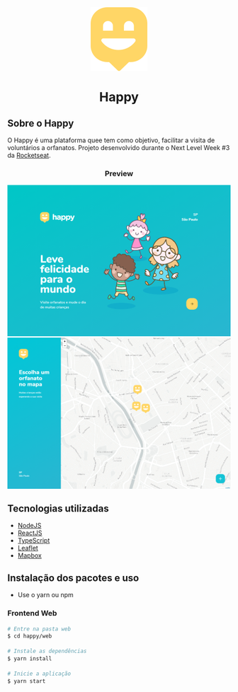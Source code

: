 <div align="center" ><img src="./frontend/src/images/map-marker.svg" alt="logo" /></div>
<h1 align="center"> Happy </h1>


## Sobre o Happy

O Happy é uma plataforma quee tem como objetivo, facilitar a visita de voluntários a orfanatos. Projeto desenvolvido durante o Next Level Week #3 da [Rocketseat](https://rocketseat.com.br/).


<h3 align="center">Preview</h3>
<img src="./frontend/src/images/git-preview-landing-1.png">
<img src="./frontend/src/images/git-preview-map-2.png">


## Tecnologias utilizadas

- [NodeJS](https://nodejs.org/en/)
- [ReactJS](https://reactjs.org/)
- [TypeScript](https://www.typescriptlang.org/)
- [Leaflet](https://leafletjs.com/)
- [Mapbox](https://www.mapbox.com/)


## Instalação dos pacotes e uso

- Use o yarn ou npm

### Frontend Web

```bash
# Entre na pasta web
$ cd happy/web

# Instale as dependências
$ yarn install

# Inicie a aplicação
$ yarn start
```

<br>
